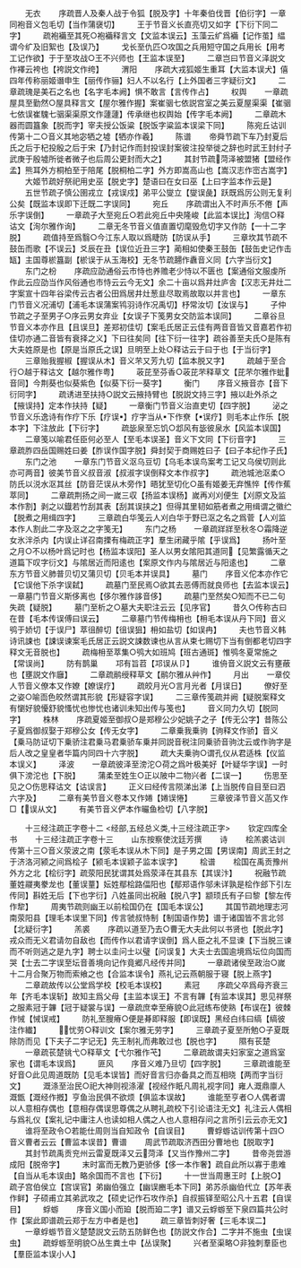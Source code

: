 <!-- { "loadSidebar": true } -->
　　无衣
　　序疏晋人及秦人战于令狐【脱及字】十年秦伯伐晋【伯衍字】一章同袍音义包毛切【当作蒲襃切】
　　王于节音义长直亮切又如字【下衍下同二字】
　　疏袍襺至其死○袍襺释言文【文监本误云】玉藻云纩爲襺【记作茧】緼谓今纩及旧絮也【及误乃】
　　戈长至仇匹○攻国之兵用短守国之兵用长【用考工记作欲】于于至攻战○王不兴师也【王监本误至】
　　二章岂曰节音义泽説文作襗云袴也【袴説文作绔】
　　渭阳
　　序疏大戎狐姬生重耳【大监本误犬】僖四年传称丽姬谮申生【丽传作骊】妇人不以名行【上外国者三字疑衍文】
　　二章疏瑰是美石之名也【名字毛本阙】惧不敢言【言传作占】
　　权舆
　　一章疏屋具至勤然○屋具释言文【屋尔雅作握】案崔骃七依説宫室之美云夏屋渠渠【崔骃七依误崔騩七骃渠渠原文作蘧蘧】传承继也权舆始【传字毛本阙】
　　二章疏木器而圆簋象【脱而字】宰夫授公饭粱【脱饭字粱监本误梁下同】
　　陈宛丘诂训传第十二○音义其地宓牺之墟【牺亦作羲】
　　陈谱
　　帝舜节疏下车乃封夏后氏之后于杞投殷之后于宋【乃封记作而封投误封案彼注投举徙之辞也时武王封纣子武庚于殷墟所徙者微子也后周公更封而大之】
　　其封节疏菏泽被盟猪【盟经作孟】熊耳外方桐柏至于陪尾【脱桐柏二字】外方即嵩高山也【嵩汉志作崈古嵩字】
　　大姬节疏好祭祀用史巫【脱史字】楚语曰在女曰巫【上曰字监本作云是】
　　五世节疏子慎公圉戎立【戎误戍】弟平公燮立【燮误彘】跃既爲厉公则无复利公矣【既监本误即下迁既二字误同】
　　宛丘
　　序疏谓出入不时声乐不倦【声乐字误倒】
　　一章疏子大至宛丘○若此宛丘中央隆峻【此监本误比】洵信○释诂文【洵尔雅作询】
　　二章无冬节音义值直置切麾毁危切字又作防【一十二字脱】
　　疏值持至爲翳○今江东人取以爲睫防【防误从手】
　　三章坎其节疏不鼓缶而歌【不误云】爻辰在丑【误位近丑三字】蔺相如使秦王鼓缶【鼓缶史记作击缻】主国尊棜簋副【棜误于从玉海校】无冬节疏翿作纛音义同【六字当衍文】
　　东门之枌
　　序疏应劭通俗云市恃也养赡老少恃以不匮也【案通俗文服虔所作此云应劭当作风俗通也市恃云云今无文】余二十亩以爲井灶庐舎【汉志无井灶二字案宣十四年谷梁传云古者公田爲居井灶葱韭尽取焉故取以并言也】
　　一章东门节音义况浦切【浦毛本误蒲案鸨羽诗作况禹切】杼常汝切【汝误与】
　　子仲节疏之子至男子○序云男女弃业【女误子下笺男女交防监本误同】
　　二章谷旦节音义本亦作且【且误旦】差郑初佳切【案毛氏居正云佳有两音音皆又音嘉若作初佳切亦通二音皆有衰择之义】下曰往矣同【往下衍一往字】疏谷善至夫氏○是陈有大夫姓原是也【原是当原氏之误】旦明至上处○释诂云于曰于也【于当衍字】
　　三章贻我握椒【握误从木】音义芣又芳九切【监本脱又字】
　　疏越于至合行○越于释诂文【越尔雅作粤】
　　荍芘至芬香○荍芘芣释草文【芘芣尔雅作蚍音同】今荆葵也似葵紫色【似葵下衍一葵字】
　　衡门
　　序音义掖音亦【音下衍同字】
　　疏诱进至扶持○説文云掖持臂也【脱説文持三字】掖以赴外杀之【掖误持】定本作扶持【疑】
　　一章衡门节音义治直吏切【四字脱】
　　泌之节音义乐逸诗有作疗下乐【疗误】疗字当从下作尞【误疗】则毛本止作乐【脱本字】下注放此【下衍字】
　　疏毖泉至忘饥○邶风有毖彼泉水【风监本误国】
　　二章笺以喻君任臣何必至人【至毛本误圣】音义下文同【下衍音字】
　　三章疏胙四岳国赐姓曰姜【胙误作国字脱】舜封契于商赐姓曰子【曰子本纪作子氏】
　　东门之池
　　一章东门节音义沤乌豆切【乌毛本误鸟案考工记又乌侯切则此亦可两音】彼美节音义叔音淑【叔淑字误倒释文本作叔字】
　　疏池城池沤柔○防氏以涚水沤其丝【防音茫误从木旁作】晤犹至切化○虽有姬姜无弃憔悴【传作蕉萃同】
　　二章疏荆扬之间一嵗三収【扬监本误杨】嵗再刈刈便生【刈原文及监本作割】剥之以鐡若竹刮其表【刮其误挟之】但得其里韧如筋者煮之用缉谓之徽纻【脱煮之用缉四字】
　　三章疏白华笺云人刈白华于野已沤之名之爲菅【人刈监本作人割此二字及沤之之字笺无】
　　东门之杨
　　一章疏牂牂至秋冬○霜降逆女氷泮杀内【内误止详召南搮有梅疏正字】羣生闭藏乎隂【乎误爲】
　　扬叶至之月○不以杨叶爲记时也【杨监本误阳】圣人以男女隂阳其道同【见繁露循天之道篇下叹字衍文】与隂居近而阳逺也【案原文作内与隂居近与阳逺也】
　　二章东方节音义肺普贝切又蒲贝切【贝毛本并误具】
　　墓门
　　序音义佗本亦作它【它误他下杀字误弑】
　　疏墓门至民焉○欲其去恶傅而就良师也【去监本误云】一章墓门节音义斯侈离也【侈尔雅作誃音侈】
　　疏墓门至然矣○知而不已二句失疏【疑脱】
　　墓门至析之○墓大夫职注云云【见序官】
　　昔久○传称古曰在昔【毛本传误傅曰误云】
　　二章墓门节传梅枏也【枏毛本误从丹下同】音义鸮于娇切【于误尸】萃徂醉切【徂误狙】枏如盐切【如误冉】
　　夫也节音义韩诗讯誎也【誎误谏案毛氏居正云説文誎数谏也从言从束七赐切下当有倒都老切四字释文无音脱也】
　　疏梅枏至萃集○鸮大如班鸠【班古通斑】惟鸮冬夏常施之【常误尚】
　　防有鹊巢
　　邛有旨苕【邛误从卩】
　　谁侜音义説文云有壅蔽也【壅説文作廱】
　　二章疏鹝绶释草文【鹝尔雅从艸作】
　　月出
　　一章佼人节音义僚本又作嫽【嫽误疗】
　　疏皎月光○言月光者【月误日】
　　僚好至之姿○喻靣色皎然谓其形貌【形疑容字误】
　　二三章传笺疏并阙【疑脱案释文有懰好貌懮舒貌慅忧也惨忧也诸训未知出传与笺也】
　　音义同力久切【脱同字】
　　株林
　　序疏夏姬至御叔○是郑穆公少妃姚子之子【传无公字】昔陈公子夏爲御叔娶于郑穆公女【传无女字】
　　二章乗我乗驹【驹释文作骄】音义【乗马防证切下乗骄注君乗马君乗骄车乗并同説音税注同乗骄音驹沈云或作驹字是后人改之皇皇者华篇内同四十六字脱】
　　疏大夫乗驹○谓孔仪从君适株【仪监本误义】
　　泽波
　　一章疏彼泽至滂沱○荷之爲叶极美好【叶疑华字误】一时俱下滂沱也【下脱】
　　蒲柔至姓生○正以陂中二物兴者【二误一】
　　伤思至见之○伤思释诂文【诂误言】
　　正义曰经传言陨涕出涕【上当脱传自目至曰泗六字及】
　　二章有美节音义卷本又作婘【婘误惓】
　　三章彼泽节音义菡又作□【误从文】
　　有美节音义俨本作曮鱼检切【八字脱】









　　十三经注疏正字卷十二
<经部,五经总义类,十三经注疏正字>
　　钦定四库全书
　　十三经注疏正字卷十三
　　山东按察使沈廷芳撰
　　诗
　　桧羔裘诂训传第十三○音义荥波之南【荥毛本误从木下同】是子男之国【男误南】周武王封之于济洛河颍之间爲桧子【颍毛本误颖子监本误字】
　　桧谱
　　桧国在禹贡豫州外方之北【桧衍字】疏荥阳民犹谓其处爲荥泽在其县东【其误汴】
　　祝融节疏董姓鬷夷豢龙也【董误蕫】妘姓鄢桧路偪阳也【鄢郑语作邬未详孰是桧作郐下引左传同】斟姓无后【下也字衍】八姓虽同出祝融【脱八字】颛顼氏有子曰黎【黎左传作犂】
　　周夷节疏则幽王以前桧国仍在【国毛本误公】
　　其国节疏地理志河南荥阳县【理毛本误里下同】传言虢叔恃制【制国语作势】谱于诸国皆不言北邻【北疑衍字】
　　羔裘
　　序疏以道至乃去○曹无大夫此何以书贤也【脱此字】戎众而无义君请勿自敌也【而传作以君请字误倒】爲人臣之礼不显谏【下当脱三谏而不听则逃之是九字】聘士以圭问士以璧【问误复】大夫士去国逾境爲坛位向国而哭【士去二字误至坛音善境向记作竟郷凡经传并同】
　　一章疏诸侯至政治○嵗十二月合聚万物而索飨之也【合监本误令】燕礼记云燕朝服于寝【脱上燕字】
　　二章疏故传以公堂爲学校【校毛本误校】
　　素冠
　　序疏父卒爲母齐衰三年【齐毛本误斩】故知主爲父母【主监本误王】不言有韠【有监本误其】思见祥祭之服素冠于韠【冠于疑裳与误】一章疏庶幸至瘠貌○此冠练布使熟【布误在】彼棘作悈【悈误戒】
　　防礼至膄瘠○便是朞即释服【即误既】黑经白纬曰缟【缟彼注作纎】
　　忧劳○释训文【案尔雅无劳字】
　　三章疏子夏至所勉○子夏既除防而见【下夫子二字记无】先王制礼而弗敢过也【脱也字】
　　隰有苌楚
　　一章疏苌楚铫弋○释草文【弋尔雅作芅】
　　二章疏故谓夫妇家室之道爲室家也【谓毛本误爲】
　　匪风
　　序音义难乃旦切【四字脱】
　　三章疏谁能至好音○此见周道既防【见毛本误皆】而好音言归亦备具之而互相晓【两而字当衍文】
　　溉涤至治民○祀大神则视涤濯【视经作眂凡周礼视字同】雍人溉鼎廪人溉甑【溉经作摡】亨鱼治民俱不欲烦【俱监本误故】
　　谁能至亨者○人偶者谓以人意相存偶也【意相存偶误思尊偶之从聘礼疏校下引论语注无文】礼注云人偶相与爲礼仪【案礼记中庸注人也读如相人偶之人也人意相存问之言所引云云亦无文】
　　谁将至政令○若能仕周则当自知政令【自误目】
　　曹蜉蝣诂训传第十四○音义曹者云云【曹监本误昔】曹谱
　　周武节疏取济西田分曹地也【脱取字】
　　其封节疏禹贡兖州云雷夏既泽又云菏泽【又当作豫州二字】
　　昔帝尧尝游成阳【脱帝字】
　　末时富而无教乃更骄侈【侈一本作奢】疏自此所以寡于患难【自当从毛本误由】略余国而不言也【下衍】
　　十一世当周惠王时【上脱○】疏子宫伯侯立【宫误官】弟幽伯强立【幽误豳毛本下同】弟苏杀幽伯代立【苏年表作鲜】子硕甫立其弟武攻之【硕史记作石攻作杀】自叔振铎至昭公凡十五君【自误目】
　　蜉蝣
　　序音义国小而廹【脱而廹二字】谱又云蜉蝣至下泉四篇共公时作【案此即谱疏云郑于左方中者是也】
　　疏三章皆刺好奢【三毛本误二】
　　一章蜉蝣节音义楚楚説文云防五防鲜色也【防説文作合】二字并不施虫【虫误虫】
　　疏蜉蝣至明貌○丛生粪土中【丛误聚】
　　兴者至渠略○非独刺羣臣也【羣臣监本误小人】
